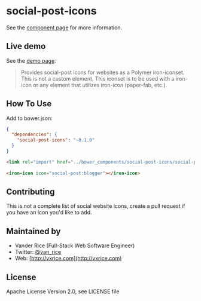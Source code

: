 social-post-icons
============

See the [component page](http://vanxrice.github.io/social-post-icons/components/social-post-icons) for more information.

## Live demo
See the [demo page](http://vanxrice.github.io/social-post-icons/components/social-post-icons/demo.html).

> Provides social-post icons for websites as a Polymer iron-iconset. This is not a custom element. This iconset is to be used with a iron-icon or any element that utilizes iron-icon (paper-fab, etc.).

## How To Use
Add to bower.json:
```json
{
  "dependencies": {
    "social-post-icons": "~0.1.0"
  }
}
```
```html
<link rel="import" href="../bower_components/social-post-icons/social-post-icons.html">
    
<iron-icon icon="social-post:blogger"></iron-icon>
```

## Contributing
This is not a complete list of social website icons, create a pull request if you have an icon you'd like to add.

## Maintained by
- Vander Rice (Full-Stack Web Software Engineer)
- Twitter: [@van_rice](http://twitter.com/van_rice)
- Web: [http://vxrice.com](http://vxrice.com)

## License
Apache License Version 2.0, see LICENSE file
